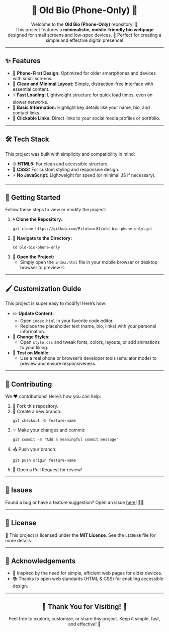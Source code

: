 <h1 align="center">📱 Old Bio (Phone-Only) 🚀</h1>

<p align="center">
  Welcome to the <strong>Old Bio (Phone-Only)</strong> repository! 🎉<br>
  This project features a <strong>minimalistic, mobile-friendly bio webpage</strong> designed for small screens and low-spec devices. 🌟 Perfect for creating a simple and effective digital presence!  
</p>

---

<h2>✨ Features</h2>
<ul>
  <li>📱 <strong>Phone-First Design:</strong> Optimized for older smartphones and devices with small screens.</li>
  <li>🎨 <strong>Clean and Minimal Layout:</strong> Simple, distraction-free interface with essential content.</li>
  <li>⚡ <strong>Fast Loading:</strong> Lightweight structure for quick load times, even on slower networks.</li>
  <li>📜 <strong>Basic Information:</strong> Highlight key details like your name, bio, and contact links.</li>
  <li>🔗 <strong>Clickable Links:</strong> Direct links to your social media profiles or portfolio.</li>
</ul>

---

<h2>🛠️ Tech Stack</h2>
<p>This project was built with simplicity and compatibility in mind:</p>
<ul>
  <li>🌐 <strong>HTML5:</strong> For clean and accessible structure.</li>
  <li>🎨 <strong>CSS3:</strong> For custom styling and responsive design.</li>
  <li>⚡ <strong>No JavaScript:</strong> Lightweight for speed (or minimal JS if necessary).</li>
</ul>

---

<h2>🚀 Getting Started</h2>
<p>Follow these steps to view or modify the project:</p>
<ol>
  <li>🌀 <strong>Clone the Repository:</strong></li>
  <pre><code>git clone https://github.com/Pilotwar81/old-bio-phone-only.git</code></pre>
  
  <li>📂 <strong>Navigate to the Directory:</strong></li>
  <pre><code>cd old-bio-phone-only</code></pre>
  
  <li>🌟 <strong>Open the Project:</strong>  
    <ul>
      <li>Simply open the <code>index.html</code> file in your mobile browser or desktop browser to preview it.</li>
    </ul>
  </li>
</ol>

---

<h2>🖌️ Customization Guide</h2>
<p>This project is super easy to modify! Here’s how:</p>
<ul>
  <li>✏️ <strong>Update Content:</strong>
    <ul>
      <li>Open <code>index.html</code> in your favorite code editor.</li>
      <li>Replace the placeholder text (name, bio, links) with your personal information.</li>
    </ul>
  </li>
  <li>🎨 <strong>Change Styles:</strong>
    <ul>
      <li>Open <code>style.css</code> and tweak fonts, colors, layouts, or add animations to your liking.</li>
    </ul>
  </li>
  <li>📱 <strong>Test on Mobile:</strong>
    <ul>
      <li>Use a real phone or browser’s developer tools (emulator mode) to preview and ensure responsiveness.</li>
    </ul>
  </li>
</ul>

---

<h2>🤝 Contributing</h2>
<p>We ❤️ contributions! Here’s how you can help:</p>
<ol>
  <li>🍴 Fork this repository.</li>
  <li>🌱 Create a new branch:
    <pre><code>git checkout -b feature-name</code></pre>
  </li>
  <li>✨ Make your changes and commit:
    <pre><code>git commit -m "Add a meaningful commit message"</code></pre>
  </li>
  <li>📤 Push your branch:
    <pre><code>git push origin feature-name</code></pre>
  </li>
  <li>🔁 Open a Pull Request for review!</li>
</ol>

---

<h2>🐛 Issues</h2>
<p>Found a bug or have a feature suggestion? Open an issue <a href="https://github.com/Pilotwar81/old-bio-phone-only/issues">here</a>! 🐞✨</p>

---

<h2>📜 License</h2>
<p>📂 This project is licensed under the <strong>MIT License</strong>. See the <code>LICENSE</code> file for more details.</p>

---

<h2>🌟 Acknowledgements</h2>
<ul>
  <li>🙏 Inspired by the need for simple, efficient web pages for older devices.</li>
  <li>📚 Thanks to open web standards (HTML & CSS) for enabling accessible design.</li>
</ul>

---

<h2 align="center">🎉 Thank You for Visiting! 🎉</h2>
<p align="center">Feel free to explore, customize, or share this project. Keep it simple, fast, and effective! 🚀</p>
